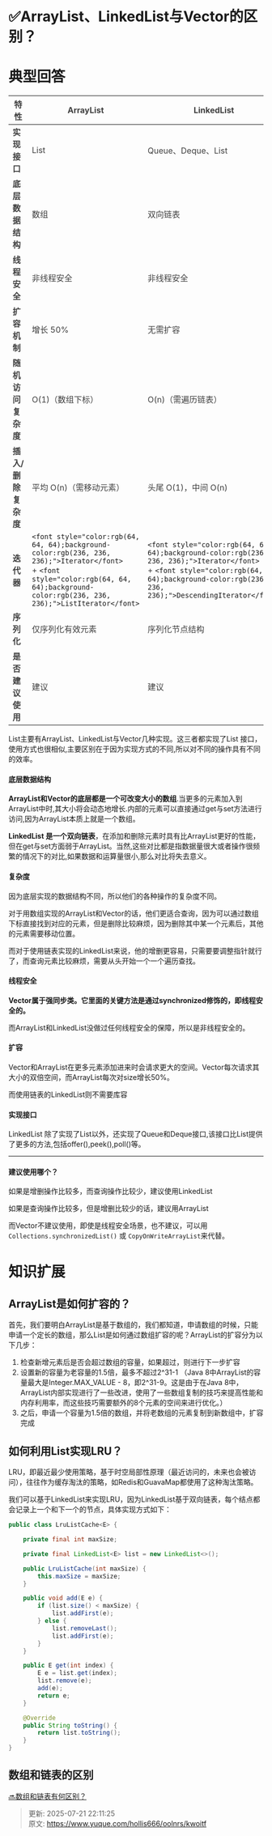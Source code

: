 # ✅ArrayList、LinkedList与Vector的区别？

# 典型回答


| **<font style="color:rgb(64, 64, 64);">特性</font>** | **<font style="color:rgb(64, 64, 64);">ArrayList</font>** | **<font style="color:rgb(64, 64, 64);">LinkedList</font>** | **<font style="color:rgb(64, 64, 64);">Vector</font>** |
| --- | --- | --- | --- |
| **<font style="color:rgb(64, 64, 64);">实现接口</font>** | <font style="color:rgb(64, 64, 64);">List</font> | <font style="color:rgb(64, 64, 64);">Queue、Deque、List</font> | <font style="color:rgb(64, 64, 64);">List</font> |
| **<font style="color:rgb(64, 64, 64);">底层数据结构</font>** | <font style="color:rgb(64, 64, 64);">数组</font> | <font style="color:rgb(64, 64, 64);">双向链表</font> | <font style="color:rgb(64, 64, 64);">数组</font> |
| **<font style="color:rgb(64, 64, 64);">线程安全</font>** | <font style="color:rgb(64, 64, 64);"></font><font style="color:rgb(64, 64, 64);">非线程安全</font> | <font style="color:rgb(64, 64, 64);"></font><font style="color:rgb(64, 64, 64);">非线程安全</font> | <font style="color:rgb(64, 64, 64);"> 线程安全</font> |
| **<font style="color:rgb(64, 64, 64);">扩容机制</font>** | <font style="color:rgb(64, 64, 64);">增长 50%</font> | <font style="color:rgb(64, 64, 64);">无需扩容</font> | <font style="color:rgb(64, 64, 64);">增长 100%</font> |
| **<font style="color:rgb(64, 64, 64);">随机访问复杂度</font>** | <font style="color:rgb(64, 64, 64);"></font><font style="color:rgb(64, 64, 64);"> O(1)（数组下标）</font> | <font style="color:rgb(64, 64, 64);"></font><font style="color:rgb(64, 64, 64);"> O(n)（需遍历链表）</font> | <font style="color:rgb(64, 64, 64);">O(1)（数组下标）</font> |
| **<font style="color:rgb(64, 64, 64);">插入/删除复杂度</font>** | <font style="color:rgb(64, 64, 64);"></font><font style="color:rgb(64, 64, 64);">平均 O(n)（需移动元素）</font> | <font style="color:rgb(64, 64, 64);"></font><font style="color:rgb(64, 64, 64);">头尾 O(1)，中间 O(n)</font> | <font style="color:rgb(64, 64, 64);"></font><font style="color:rgb(64, 64, 64);">平均 O(n)（需移动元素）</font> |
| **<font style="color:rgb(64, 64, 64);">迭代器</font>** | `<font style="color:rgb(64, 64, 64);background-color:rgb(236, 236, 236);">Iterator</font>`<br/><font style="color:rgb(64, 64, 64);"> </font><font style="color:rgb(64, 64, 64);">+</font><font style="color:rgb(64, 64, 64);"> </font>`<font style="color:rgb(64, 64, 64);background-color:rgb(236, 236, 236);">ListIterator</font>` | `<font style="color:rgb(64, 64, 64);background-color:rgb(236, 236, 236);">Iterator</font>`<br/><font style="color:rgb(64, 64, 64);"> </font><font style="color:rgb(64, 64, 64);">+</font><font style="color:rgb(64, 64, 64);"> </font>`<font style="color:rgb(64, 64, 64);background-color:rgb(236, 236, 236);">DescendingIterator</font>` | `<font style="color:rgb(64, 64, 64);background-color:rgb(236, 236, 236);">Iterator</font>`<br/><font style="color:rgb(64, 64, 64);"> </font><font style="color:rgb(64, 64, 64);">+</font><font style="color:rgb(64, 64, 64);"> </font>`<font style="color:rgb(64, 64, 64);background-color:rgb(236, 236, 236);">ListIterator</font>` |
| **<font style="color:rgb(64, 64, 64);">序列化</font>** | <font style="color:rgb(64, 64, 64);">仅序列化有效元素</font> | <font style="color:rgb(64, 64, 64);">序列化节点结构</font> | <font style="color:rgb(64, 64, 64);">默认序列化</font> |
| **<font style="color:rgb(64, 64, 64);">是否建议使用</font>** | <font style="color:rgb(64, 64, 64);">建议</font> | <font style="color:rgb(64, 64, 64);">建议</font> | <font style="color:rgb(64, 64, 64);">不建议</font> |




List主要有ArrayList、LinkedList与Vector几种实现。这三者都实现了List 接口，使用方式也很相似,主要区别在于因为实现方式的不同,所以对不同的操作具有不同的效率。



#### 底层数据结构


**ArrayList和Vector的底层都是一个可改变大小的数组**.当更多的元素加入到ArrayList中时,其大小将会动态地增长.内部的元素可以直接通过get与set方法进行访问,因为ArrayList本质上就是一个数组。



**LinkedList 是一个双向链表**，在添加和删除元素时具有比ArrayList更好的性能，但在get与set方面弱于ArrayList。当然,这些对比都是指数据量很大或者操作很频繁的情况下的对比,如果数据和运算量很小,那么对比将失去意义。



#### 复杂度


因为底层实现的数据结构不同，所以他们的各种操作的复杂度不同。



对于用数组实现的ArrayList和Vector的话，他们更适合查询，因为可以通过数组下标直接找到对应的元素，但是删除比较麻烦，因为删除其中某一个元素后，其他的元素需要移动位置。



而对于使用链表实现的LinkedList来说，他的增删更容易，只需要要调整指针就行了，而查询元素比较麻烦，需要从头开始一个一个遍历查找。



#### 线程安全


**Vector属于强同步类。它里面的关键方法是通过synchronized修饰的，即线程安全的。**



而ArrayList和LinkedList没做过任何线程安全的保障，所以是非线程安全的。

#### 
#### 扩容


Vector和ArrayList在更多元素添加进来时会请求更大的空间。Vector每次请求其大小的双倍空间，而ArrayList每次对size增长50%。



而使用链表的LinkedList则不需要库容



#### 实现接口


LinkedList 除了实现了List以外，还实现了Queue和Deque接口,该接口比List提供了更多的方法,包括offer(),peek(),poll()等。

****

#### 建议使用哪个？


如果是增删操作比较多，而查询操作比较少，建议使用LinkedList

如果是查询操作比较多，但是增删比较少的话，建议用ArrayList



而Vector不建议使用，即使是线程安全场景，也不建议，可以用`Collections.synchronizedList()` 或 `CopyOnWriteArrayList`来代替。

# 知识扩展


## ArrayList是如何扩容的？
首先，我们要明白ArrayList是基于数组的，我们都知道，申请数组的时候，只能申请一个定长的数组，那么List是如何通过数组扩容的呢？ArrayList的扩容分为以下几步：

1. 检查新增元素后是否会超过数组的容量，如果超过，则进行下一步扩容
2. 设置新的容量为老容量的1.5倍，最多不超过2^31-1 （Java 8中ArrayList的容量最大是Integer.MAX_VALUE - 8，即2^31-9。这是由于在Java 8中，ArrayList内部实现进行了一些改进，使用了一些数组复制的技巧来提高性能和内存利用率，而这些技巧需要额外的8个元素的空间来进行优化。）
3. 之后，申请一个容量为1.5倍的数组，并将老数组的元素复制到新数组中，扩容完成



## 如何利用List实现LRU？
LRU，即最近最少使用策略，基于时空局部性原理（最近访问的，未来也会被访问），往往作为缓存淘汰的策略，如Redis和GuavaMap都使用了这种淘汰策略。

我们可以基于LinkedList来实现LRU，因为LinkedList基于双向链表，每个结点都会记录上一个和下一个的节点，具体实现方式如下：

```java
public class LruListCache<E> {

    private final int maxSize;

    private final LinkedList<E> list = new LinkedList<>();

    public LruListCache(int maxSize) {
        this.maxSize = maxSize;
    }

    public void add(E e) {
        if (list.size() < maxSize) {
            list.addFirst(e);
        } else {
            list.removeLast();
            list.addFirst(e);
        }
    }

    public E get(int index) {
        E e = list.get(index);
        list.remove(e);
        add(e);
        return e;
    }

    @Override
    public String toString() {
        return list.toString();
    }
}

```

## 数组和链表的区别
[🔜数组和链表有何区别？](https://www.yuque.com/hollis666/oolnrs/feley4pfqbz6pkr0)



> 更新: 2025-07-21 22:11:25  
> 原文: <https://www.yuque.com/hollis666/oolnrs/kwoitf>